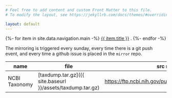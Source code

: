 ```yaml
---
# Feel free to add content and custom Front Matter to this file.
# To modify the layout, see https://jekyllrb.com/docs/themes/#overriding-theme-defaults

layout: default
---
```


{%- for item in site.data.navigation.main -%}
  <a href="{{ item.url }}">{{ item.title }}</a> . 
{%- endfor -%} <br />

The mirroring is triggered every sunday, every time there is a git push event, and every time a github issue is placed in the `mirror` repo.

| name | file | src mirror |
| ---- | ---- | ---------- |
| NCBI Taxonomy | [taxdump.tar.gz]({{ site.baseurl }}/assets/taxdump.tar.gz) | <https://ftp.ncbi.nih.gov/pub/taxonomy/taxdump.tar.gz> |
